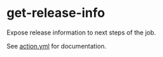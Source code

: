 # get-release-info

Expose release information to next steps of the job.

See [action.yml](action.yml) for documentation.